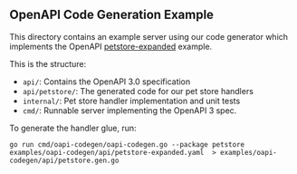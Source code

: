 OpenAPI Code Generation Example
-------------------------------

This directory contains an example server using our code generator which implements
the OpenAPI [petstore-expanded](https://github.com/OAI/OpenAPI-Specification/blob/master/examples/v3.0/petstore-expanded.yaml)
example.

This is the structure:
- `api/`: Contains the OpenAPI 3.0 specification
- `api/petstore/`: The generated code for our pet store handlers
- `internal/`: Pet store handler implementation and unit tests
- `cmd/`: Runnable server implementing the OpenAPI 3 spec.

To generate the handler glue, run:

    go run cmd/oapi-codegen/oapi-codegen.go --package petstore examples/oapi-codegen/api/petstore-expanded.yaml  > examples/oapi-codegen/api/petstore.gen.go
